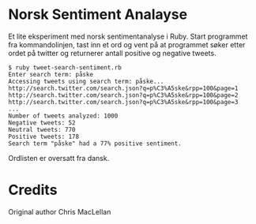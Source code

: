 # Norsk Sentiment Analayse #

Et lite eksperiment med norsk sentimentanalyse i Ruby. Start programmet fra
kommandolinjen, tast inn et ord og vent på at programmet søker etter ordet
på twitter og returnerer antall positive og negative tweets.

    $ ruby tweet-search-sentiment.rb
    Enter search term: påske
    Accessing tweets using search term: påske...
    http://search.twitter.com/search.json?q=p%C3%A5ske&rpp=100&page=1
    http://search.twitter.com/search.json?q=p%C3%A5ske&rpp=100&page=2
    http://search.twitter.com/search.json?q=p%C3%A5ske&rpp=100&page=3
    ...
    Number of tweets analyzed: 1000
    Negative tweets: 52
    Neutral tweets: 770
    Positive tweets: 178
    Search term "påske" had a 77% positive sentiment.

Ordlisten er oversatt fra dansk.


# Credits

  Original author Chris MacLellan
